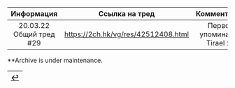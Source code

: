 | Информация    | Ссылка на тред | Комментарий     |
| :---:              |    :----:      | :---:            |
| 20.03.22 Общий тред #29 | https://2ch.hk/vg/res/42512408.html | Первое упоминание Tirael x1    |

**Archive is under maintenance.

|[↩️](header.md)|
|:---:|
